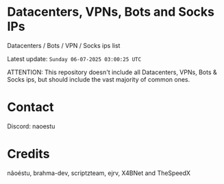 # Datacenters, VPNs, Bots and Socks IPs
 
Datacenters / Bots / VPN / Socks ips list

Latest update: `Sunday 06-07-2025 03:00:25 UTC` 

ATTENTION: This repository doesn't include all Datacenters, VPNs, Bots & Socks ips, 
but should include the vast majority of common ones.

# Contact
Discord: naoestu

# Credits
nãoéstu, brahma-dev, scriptzteam, ejrv, X4BNet and TheSpeedX

